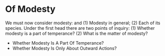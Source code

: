 # Of Modesty

We must now consider modesty: and (1) Modesty in general; (2) Each of its species. Under the first head there are two points of inquiry:
(1) Whether modesty is a part of temperance?
(2) What is the matter of modesty?

* Whether Modesty Is A Part Of Temperance?
* Whether Modesty Is Only About Outward Actions?
